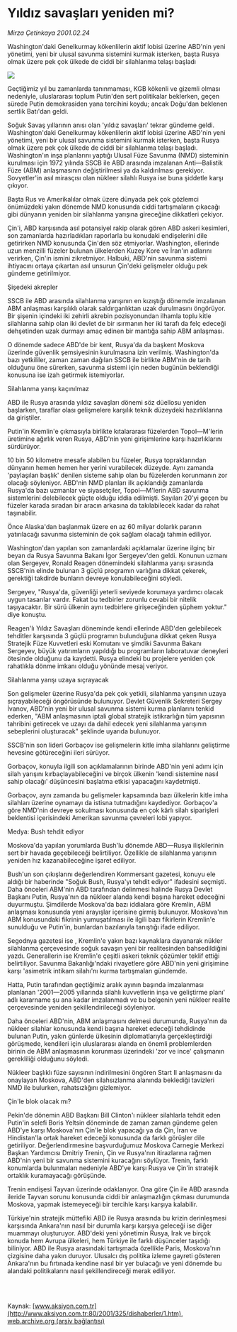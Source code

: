 # Yıldız savaşları yeniden mi?

*Mirza Çetinkaya 2001.02.24*

<div>
 <p class="spot">
  Washington'daki  Genelkurmay  kökenlilerin aktif lobisi  üzerine ABD'nin yeni yönetimi, yeni bir ulusal savunma sistemini kurmak  isterken, başta Rusya olmak üzere pek çok  ülkede de ciddi bir silahlanma telaşı  başladı
 </p>
 <p class="metin">
 </p>
 <img border="0" src="/web/20010713184047im_/http://www.aksiyon.com.tr/2001/325/resimler/Yildiz.jpg"/>
 <p class="metin">
  Geçtiğimiz yıl bu zamanlarda tanınmaması, KGB kökenli ve gizemli olması nedeniyle, uluslararası toplum Putin'den sert politikalar beklerken, geçen sürede Putin demokrasiden yana tercihini koydu; ancak Doğu'dan beklenen sertlik Batı'dan geldi.
 </p>
 <p class="metin">
  Soğuk Savaş yıllarının anısı olan 'yıldız savaşları' tekrar gündeme geldi. Washington'daki Genelkurmay kökenlilerin aktif lobisi üzerine ABD'nin yeni yönetimi, yeni bir ulusal savunma sistemini kurmak isterken, başta Rusya olmak üzere pek çok ülkede de ciddi bir silahlanma telaşı başladı. Washington'ın inşa planlarını yaptığı Ulusal Füze Savunma (NMD) sisteminin kurulması için 1972 yılında SSCB ile ABD arasında imzalanan Anti—Balistik Füze (ABM) anlaşmasının değiştirilmesi ya da kaldırılması gerekiyor. Sovyetler'in asıl mirasçısı olan nükleer silahlı Rusya ise buna şiddetle karşı çıkıyor.
 </p>
 <p class="metin">
  Başta Rus ve Amerikalılar olmak üzere dünyada pek çok gözlemci önümüzdeki yakın dönemde NMD konusunda ciddi tartışmaların çıkacağı gibi dünyanın yeniden bir silahlanma yarışına gireceğine dikkatleri çekiyor.
 </p>
 <p class="metin">
  Çin'i, ABD karşısında asıl potansiyel rakip olarak gören ABD askeri kesimleri, son zamanlarda hazırladıkları raporlarla bu konudaki endişelerini dile getirirken NMD konusunda Çin'den söz etmiyorlar. Washington, ellerinde uzun menzilli füzeler bulunan ülkelerden Kuzey Kore ve İran'ın adlarını verirken, Çin'in ismini zikretmiyor. Halbuki, ABD'nin savunma sistemi ihtiyacını ortaya çıkartan asıl unsurun Çin'deki gelişmeler olduğu pek gündeme getirilmiyor.
 </p>
 <p class="metin">
  Şişedeki akrepler
 </p>
 <p class="metin">
  SSCB ile ABD arasında silahlanma yarışının en kızıştığı dönemde imzalanan ABM anlaşması karşılıklı olarak saldırganlıktan uzak durulmasını öngörüyor. Bir şişenin içindeki iki zehirli akrebin pozisyonundan ilhamla toplu kitle silahlarına sahip olan iki devlet de bir ısırmanın her iki tarafı da felç edeceği dehşetinden uzak durmayı amaç edinen bir mantığa sahip ABM anlaşması.
 </p>
 <p class="metin">
  O dönemde sadece ABD'de bir kent, Rusya'da da başkent Moskova üzerinde güvenlik şemsiyesinin kurulmasına izin verilmiş. Washington'da bazı yetkililer, zaman zaman dağılan SSCB ile birlikte ABM'nin de tarih olduğunu öne sürerken, savunma sistemi için neden bugünün beklendiği konusuna ise izah getirmek istemiyorlar.
 </p>
 <p class="metin">
  Silahlanma yarışı kaçınılmaz
 </p>
 <p class="metin">
  ABD ile Rusya arasında yıldız savaşları dönemi söz düellosu yeniden başlarken, taraflar olası gelişmelere karşılık teknik düzeydeki hazırlıklarına da giriştiler.
 </p>
 <p class="metin">
  Putin'in Kremlin'e çıkmasıyla birlikte kıtalararası füzelerden Topol—M'lerin üretimine ağırlık veren Rusya, ABD'nin yeni girişimlerine karşı hazırlıklarını sürdürüyor.
 </p>
 <p class="metin">
  10 bin 50 kilometre mesafe alabilen bu füzeler, Rusya topraklarından dünyanın hemen hemen her yerini vurabilecek düzeyde. Aynı zamanda 'paylaşılan başlık' denilen sisteme sahip olan bu füzelerden korunmanın zor olacağı söyleniyor. ABD'nin NMD planları ilk açıklandığı zamanlarda Rusya'da bazı uzmanlar ve siyasetçiler, Topol—M'lerin ABD savunma sistemlerini delebilecek güçte olduğu iddia edilmişti. Sayıları 20'yi geçen bu füzeler karada sıradan bir aracın arkasına da takılabilecek kadar da rahat taşınabilir.
 </p>
 <p class="metin">
  Önce Alaska'dan başlanmak üzere en az 60 milyar dolarlık paranın yatırılacağı savunma sisteminin de çok sağlam olacağı tahmin ediliyor.
 </p>
 <p class="metin">
  Washington'dan yapılan son zamanlardaki açıklamalar üzerine ilginç bir beyan da Rusya Savunma Bakanı İgor Sergeyev'den geldi. Konunun uzmanı olan Sergeyev, Ronald Reagen dönemindeki silahlanma yarışı sırasında SSCB'nin elinde bulunan 3 güçlü programın varlığına dikkat çekerek, gerektiği takdirde bunların devreye konulabileceğini söyledi.
 </p>
 <p class="metin">
  Sergeyev, "Rusya'da, güvenliği yeterli seviyede korumaya yardımcı olacak uygun tasarılar vardır. Fakat bu tedbirler zorunlu cevabi bir nitelik taşıyacaktır. Bir sürü ülkenin aynı tedbirlere girişeceğinden şüphem yoktur." diye konuştu.
 </p>
 <p class="metin">
  Reagen'lı Yıldız Savaşları döneminde kendi ellerinde ABD'den gelebilecek tehditler karşısında 3 güçlü programın bulunduğuna dikkat çeken Rusya Stratejik Füze Kuvvetleri eski Komutanı ve şimdiki Savunma Bakanı Sergeyev, büyük yatırımların yapıldığı bu programların laboratuvar deneyleri ötesinde olduğunu da kaydetti. Rusya elindeki bu projelere yeniden çok rahatlıkla dönme imkanı olduğu yönünde mesaj veriyor.
 </p>
 <p class="metin">
  Silahlanma yarışı uzaya sıçrayacak
 </p>
 <p class="metin">
  Son gelişmeler üzerine Rusya'da pek çok yetkili, silahlanma yarışının uzaya sıçrayabileceği öngörüsünde bulunuyor. Devlet Güvenlik Sekreteri Sergey İvanov, ABD'nin yeni bir ulusal savunma sistemi kurma planlarını tenkid ederken, "ABM anlaşmasının iptali global stratejik istikrarlığın tüm yapısının tahribini getirecek ve uzayı da dahil edecek yeni silahlanma yarışının sebeplerini oluşturacak" şeklinde uyarıda bulunuyor.
 </p>
 <p class="metin">
  SSCB'nin son lideri Gorbaçov ise gelişmelerin kitle imha silahlarını geliştirme hevesine götüreceğini ileri sürüyor.
 </p>
 <p class="metin">
  Gorbaçov, konuyla ilgili son açıklamalarının birinde ABD'nin yeni adımı için silah yarışını kırbaçlayabileceğini ve birçok ülkenin 'kendi sistemine nasıl sahip olacağı' düşüncesini başlatma etkisi yapacağını kaydetmişti.
 </p>
 <p class="metin">
  Gorbaçov, aynı zamanda bu gelişmeler kapsamında bazı ülkelerin kitle imha silahları üzerine oynamayı da istisna tutmadığını kaydediyor. Gorbaçov'a göre NMD'nin devreye sokulması konusunda en çok kârlı silah siparişleri beklentisi içerisindeki Amerikan savunma çevreleri lobi yapıyor.
 </p>
 <p class="metin">
  Medya: Bush tehdit ediyor
 </p>
 <p class="metin">
  Moskova'da yapılan yorumlarda Bush'lu dönemde ABD—Rusya ilişkilerinin sert bir havada geçebileceği belirtiliyor. Özellikle de silahlanma yarışının yeniden hız kazanabileceğine işaret ediliyor.
 </p>
 <p class="metin">
  Bush'un son çıkışlarını değerlendiren Kommersant gazetesi, konuyu ele aldığı bir haberinde "Soğuk Bush, Rusya'yı tehdit ediyor" ifadesini seçmişti. Daha önceleri ABM'nin ABD tarafından delinmesi halinde Rusya Devlet Başkanı Putin, Rusya'nın da nükleer alanda kendi başına hareket edeceğini duyurmuştu. Şimdilerde Moskova'da bazı iddialara göre Kremlin, ABM anlaşması konusunda yeni arayışlar içerisine girmiş bulunuyor. Moskova'nın ABM konusundaki fikrinin yumuşatılması ile ilgili bazı fikirlerin Kremlin'e sunulduğu ve Putin'in, bunlardan bazılarıyla tanıştığı ifade ediliyor.
 </p>
 <p class="metin">
  Segodnya gazetesi ise , Kremlin'e yakın bazı kaynaklara dayanarak nükler silahlanma çerçevesinde soğuk savaşın yeni bir realitesinden bahsedildiğini yazdı. Generallerin ise Kremlin'e çeşitli askeri teknik çözümler teklif ettiği belirtiliyor. Savunma Bakanlığı'ndaki rivayetlere göre ABD'nin yeni girişimine karşı 'asimetrik intikam silahı'nı kurma tartışmaları gündemde.
 </p>
 <p class="metin">
  Hatta, Putin tarafından geçtiğimiz aralık ayının başında imzalanması planlanan '2001—2005 yıllarında silahlı kuvvetlerin inşa ve geliştirme planı' adlı kararname şu ana kadar imzalanmadı ve bu belgenin yeni nükleer realite çerçevesinde yeniden şekillendirileceği söyleniyor.
 </p>
 <p class="metin">
  Daha önceleri ABD'nin, ABM anlaşmasını delmesi durumunda, Rusya'nın da nükleer silahlar konusunda kendi başına hareket edeceği tehdidinde bulunan Putin, yakın günlerde ülkesinin diplomatlarıyla gerçekleştirdiği görüşmede, kendileri için uluslararası alanda en önemli problemlerden birinin de ABM anlaşmasının korunması üzerindeki 'zor ve ince' çalışmanın gerekliliği olduğunu söyledi.
 </p>
 <p class="metin">
  Nükleer başlıklı füze sayısının indirilmesini öngören Start II anlaşmasını da onaylayan Moskova, ABD'den silahsızlanma alanında beklediği tavizleri NMD ile bulurken, rahatsızlığını gizlemiyor.
 </p>
 <p class="metin">
  Çin'le blok olacak mı?
 </p>
 <p class="metin">
  Pekin'de dönemin ABD Başkanı Bill Clinton'ı nükleer silahlarla tehdit eden Putin'in selefi Boris Yeltsin döneminde de zaman zaman gündeme gelen ABD'ye karşı Moskova'nın Çin'le blok yapacağı ya da Çin, İran ve Hindistan'la ortak hareket edeceği konusunda da farklı görüşler dile getiriliyor. Değerlendirmesine başvurduğumuz Moskova Carnegie Merkezi Başkan Yardımcısı Dmitriy Trenin, Çin ve Rusya'nın itirazlarına rağmen ABD'nin yeni bir savunma sistemini kuracağını söylüyor. Trenin, farklı konumlarda bulunmaları nedeniyle ABD'ye karşı Rusya ve Çin'in stratejik ortaklık kuramayacağı görüşünde.
 </p>
 <p class="metin">
  Trenin endişesi Tayvan üzerinde odaklanıyor. Ona göre Çin ile ABD arasında ileride Tayvan sorunu konusunda ciddi bir anlaşmazlığın çıkması durumunda Moskova, yapmak istemeyeceği bir tercihle karşı karşıya kalabilir.
 </p>
 <p class="metin">
  Türkiye'nin stratejik müttefiki ABD ile Rusya arasında bu krizin derinleşmesi karşısında Ankara'nın nasıl bir durumla karşı karşıya geleceği ise diğer muammayı oluşturuyor. ABD'deki yeni yönetimin Rusya, Irak ve birçok konuda hem Avrupa ülkeleri, hem Türkiye ile farklı düşünceler taşıdığı biliniyor. ABD ile Rusya arasındaki tartışmada özellikle Paris, Moskova'nın çizgisine daha yakın duruyor. Ulusalcı dış politika izleme gayreti gösteren Ankara'nın bu fırtınada kendine nasıl bir yer bulacağı ve yeni dönemde bu alandaki politikalarını nasıl şekillendireceği merak ediliyor.
 </p>
 <p class="metin">
 </p>
 <br/>
 <br/>
</div>

Kaynak: [www.aksiyon.com.tr](http://www.aksiyon.com.tr:80/2001/325/dishaberler/1.htm), [web.archive.org (arşiv bağlantısı)](http://web.archive.org/web/20010713184047/http://www.aksiyon.com.tr:80/2001/325/dishaberler/1.htm)
